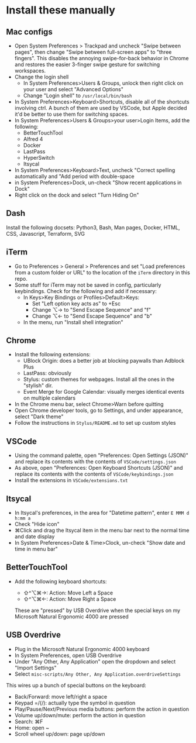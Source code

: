 # Install these manually

## Mac configs
* Open System Preferences > Trackpad and uncheck "Swipe between pages", then change
  "Swipe between full-screen apps" to "three fingers". This disables the annoying
  swipe-for-back behavior in Chrome and restores the easier 3-finger swipe gesture
  for switching workspaces.
* Change the login shell
  * In System Preferences>Users & Groups, unlock then right click on your user and select "Advanced Options"
  * Change "Login shell" to `/usr/local/bin/bash`
* In System Preferences>Keyboard>Shortcuts, disable all of the shortcuts involving ctrl. A bunch of them are used by VSCode, but Apple decided it'd be better to use them for switching spaces.
* In System Preferences>Users & Groups>your user>Login Items, add the following:
  * BetterTouchTool
  * Alfred 4
  * Docker
  * LastPass
  * HyperSwitch
  * Itsycal
* In System Preferences>Keyboard>Text, uncheck "Correct spelling automatically and "Add period with double-space
* in System Preferences>Dock, un-check "Show recent applications in Dock"
* Right click on the dock and select "Turn Hiding On"

## Dash
Install the following docsets: Python3, Bash, Man pages, Docker, HTML, CSS, Javascript, Terraform,
SVG

## iTerm
* Go to Preferences > General > Preferences and set "Load preferences from a custom folder or URL"
  to the location of the `iTerm` directory in this repo.
* Some stuff for iTerm may not be saved in config, particularly keybindings. Check for the following and add if necessary:
  * In Keys>Key Bindings or Profiles>Default>Keys:
    * Set "Left option key acts as" to +Esc
    * Change ⌥→ to "Send Escape Sequence" and "f"
    * Change ⌥← to "Send Escape Sequence" and "b"
  * In the menu, run "Install shell integration"

## Chrome
* Install the following extensions:
  * UBlock Origin: does a better job at blocking paywalls than Adblock Plus
  * LastPass: obviously
  * Stylus: custom themes for webpages. Install all the ones in the "stylish" dir.
  * Event Merge for Google Calendar: visually merges identical events on multiple calendars
* In the Chrome menu bar, select Chrome>Warn before quitting
* Open Chrome developer tools, go to Settings, and under appearance, select "Dark theme"
* Follow the instructions in `Stylus/README.md` to set up custom styles

## VSCode
* Using the command palette, open "Preferences: Open Settings (JSON)" and replace its contents with the contents of `VSCode/settings.json`
* As above, open "Preferences: Open Keyboard Shortcuts (JSON)" and replace its contents with the contents of `VSCode/keybindings.json`
* Install the extensions in `VSCode/extensions.txt`

## Itsycal
* In Itsycal's preferences, in the area for "Datetime pattern", enter `E MMM d  h:mm a`
* Check "Hide icon"
* ⌘Click and drag the Itsycal item in the menu bar next to the normal time and date display
* In System Preferences>Date & Time>Clock, un-check "Show date and time in menu bar"

## BetterTouchTool
* Add the following keyboard shortcuts:
  * ⇧^⌥⌘→: Action: Move Left a Space
  * ⇧^⌥⌘←: Action: Move Right a Space
  
  These are "pressed" by USB Overdrive when the special keys on my Microsoft Natural Ergonomic
  4000 are pressed

## USB Overdrive
* Plug in the Microsoft Natural Ergonomic 4000 keyboard
* In System Preferences, open USB Overdrive
* Under "Any Other, Any Application" open the dropdown and select "Import Settings"
* Select `misc-scripts/Any Other, Any Application.overdriveSettings`

This wires up a bunch of special buttons on the keyboard:
* Back/Forward: move left/right a space
* Keypad =/(/): actually type the symbol in question
* Play/Pause/Next/Previous media buttons: perform the action in question
* Volume up/down/mute: perform the action in question
* Search: ⌘F
* Home: open ~
* Scroll wheel up/down: page up/down
